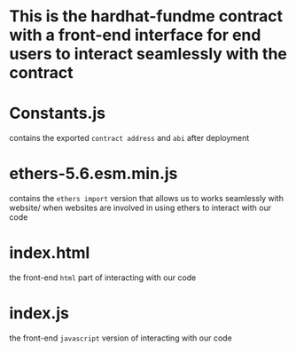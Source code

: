 # This is the hardhat-fundme contract with a front-end interface for end users to interact seamlessly with the contract

# Constants.js
contains the exported ```contract address``` and ```abi``` after deployment

# ethers-5.6.esm.min.js
contains the ```ethers import``` version that allows us to works seamlessly with website/ when websites are involved in using ethers to interact with our code

# index.html
the front-end ```html``` part of interacting with our code

# index.js
the front-end ```javascript``` version of interacting with our code
